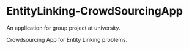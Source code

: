 # EntityLinking-CrowdSourcingApp
An application for group project at university.

Crowdsourcing App for Entity Linking problems.
